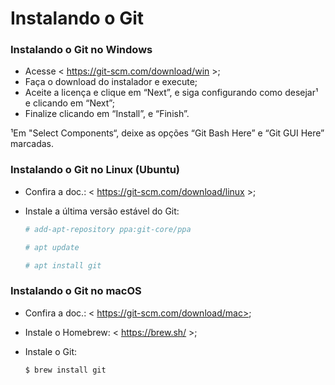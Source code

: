# Instalando o Git

### Instalando o Git no Windows

* Acesse < https://git-scm.com/download/win >;
* Faça o download do instalador e execute;
* Aceite a licença e clique em “Next”, e siga configurando como desejar¹ e clicando em “Next”;
* Finalize clicando em “Install”, e “Finish”.

¹Em "Select Components“, deixe as opções “Git Bash Here” e “Git GUI Here” marcadas.



### Instalando o Git no Linux (Ubuntu)

* Confira a doc.: < https://git-scm.com/download/linux >;
*   Instale a última versão estável do Git:

    ```bash
    # add-apt-repository ppa:git-core/ppa
    ```

    ```bash
    # apt update
    ```

    ```bash
    # apt install git
    ```



### Instalando o Git no macOS

* Confira a doc.: < https://git-scm.com/download/mac>;
* Instale o Homebrew: < https://brew.sh/ >;
*   Instale o Git:

    ```
    $ brew install git
    ```



###

